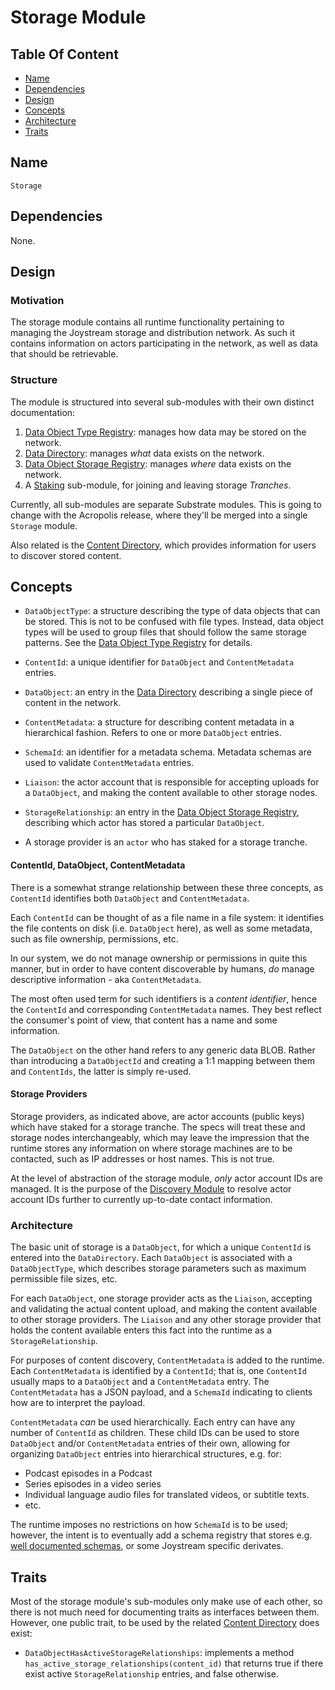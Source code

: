 # Storage Module

## Table Of Content

- [Name](#name)
- [Dependencies](#dependencies)
- [Design](#design)
- [Concepts](#concepts)
- [Architecture](#architecture)
- [Traits](#traits)

## Name

`Storage`

## Dependencies

None.

## Design

### Motivation

The storage module contains all runtime functionality pertaining to managing
the Joystream storage and distribution network. As such it contains information
on actors participating in the network, as well as data that should be
retrievable.

### Structure

The module is structured into several sub-modules with their own distinct
documentation:

1. [Data Object Type Registry](./storage-module/data-object-type-registry.md):
   manages how data may be stored on the network.
1. [Data Directory](./storage-module/data-directory.md):
   manages *what* data exists on the network.
1. [Data Object Storage Registry](./storage-module/data-object-storage-registry.md):
   manages  *where* data exists on the network.
1. A [Staking](./storage-module/staking.md) sub-module, for joining and leaving
   storage *Tranches*.

Currently, all sub-modules are separate Substrate modules. This is going to
change with the Acropolis release, where they'll be merged into a single
`Storage` module.

Also related is the [Content Directory](./content-module.md), which provides
information for users to discover stored content.

## Concepts

- `DataObjectType`: a structure describing the type of data objects that can be
  stored. This is not to be confused with file types. Instead, data object
  types will be used to group files that should follow the same storage
  patterns. See the [Data Object Type Registry](./storage-module/data-object-type-registry.md)
  for details.

- `ContentId`: a unique identifier for `DataObject` and `ContentMetadata`
  entries.

- `DataObject`: an entry in the [Data Directory](./storage-module/data-directory.md)
  describing a single piece of content in the network.

- `ContentMetadata`: a structure for describing content metadata in a
  hierarchical fashion. Refers to one or more `DataObject` entries.

- `SchemaId`: an identifier for a metadata schema. Metadata schemas are used to
  validate `ContentMetadata` entries.

- `Liaison`: the actor account that is responsible for accepting uploads for
  a `DataObject`, and making the content available to other storage nodes.

- `StorageRelationship`: an entry in the [Data Object Storage Registry](./storage-module/data-object-storage-registry.md),
  describing which actor has stored a particular `DataObject`.

- A storage provider is an `actor` who has staked for a storage tranche.

#### ContentId, DataObject, ContentMetadata

There is a somewhat strange relationship between these three concepts, as
`ContentId` identifies both `DataObject` and `ContentMetadata`.

Each `ContentId` can be thought of as a file name in a file system: it
identifies the file contents on disk (i.e. `DataObject` here), as well as some
metadata, such as file ownership, permissions, etc.

In our system, we do not manage ownership or permissions in quite this manner,
but in order to have content discoverable by humans, *do* manage descriptive
information - aka `ContentMetadata`.

The most often used term for such identifiers is a *content identifier*, hence
the `ContentId` and corresponding `ContentMetadata` names. They best reflect
the consumer's point of view, that content has a name and some information.

The `DataObject` on the other hand refers to any generic data BLOB. Rather
than introducing a `DataObjectId` and creating a 1:1 mapping between them
and `ContentIds`, the latter is simply re-used.

#### Storage Providers

Storage providers, as indicated above, are actor accounts (public keys) which
have staked for a storage tranche. The specs will treat these and storage nodes
interchangeably, which may leave the impression that the runtime stores any
information on where storage machines are to be contacted, such as IP addresses
or host names. This is not true.

At the level of abstraction of the storage module, *only* actor account IDs are
managed. It is the purpose of the [Discovery Module](./discovery-module.md) to
resolve actor account IDs further to currently up-to-date contact information.

### Architecture

The basic unit of storage is a `DataObject`, for which a unique `ContentId` is
entered into the `DataDirectory`. Each `DataObject` is associated with a
`DataObjectType`, which describes storage parameters such as maximum permissible
file sizes, etc.

For each `DataObject`, one storage provider acts as the `Liaison`, accepting and
validating the actual content upload, and making the content available to other
storage providers. The `Liaison` and any other storage provider that holds the
content available enters this fact into the runtime as a
`StorageRelationship`.

For purposes of content discovery, `ContentMetadata` is added to the runtime.
Each `ContentMetadata` is identified by a `ContentId`; that is, one `ContentId`
usually maps to a `DataObject` and a `ContentMetadata` entry. The
`ContentMetadata` has a JSON payload, and a `SchemaId` indicating to clients how
are to interpret the payload.

`ContentMetadata` *can* be used hierarchically. Each entry can have any number
of `ContentId` as children. These child IDs can be used to store `DataObject`
and/or `ContentMetadata` entries of their own, allowing for organizing
`DataObject` entries into hierarchical structures, e.g. for:

- Podcast episodes in a Podcast
- Series episodes in a video series
- Individual language audio files for translated videos, or subtitle texts.
- etc.

The runtime imposes no restrictions on how `SchemaId` is to be used; however,
the intent is to eventually add a schema registry that stores e.g.
[well documented schemas](https://schema.org), or some Joystream specific
derivates.

## Traits

Most of the storage module's sub-modules only make use of each other, so
there is not much need for documenting traits as interfaces between them.
However, one public trait, to be used by the related [Content Directory](./content-module.md)
does exist:

- `DataObjectHasActiveStorageRelationships`: implements a method
  `has_active_storage_relationships(content_id)` that returns true if there
  exist active `StorageRelationship` entries, and false otherwise.
